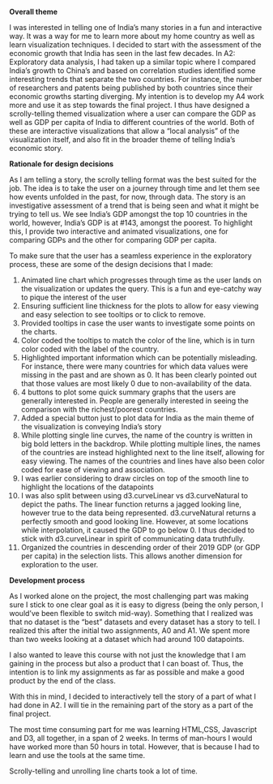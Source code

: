 **Overall theme**

I was interested in telling one of India’s many stories in a fun and interactive way. It was a way for me to learn more about my home country as well as learn visualization techniques. I decided to start with the assessment of the economic growth that India has seen in the last few decades. 
In A2: Exploratory data analysis, I had taken up a similar topic where I compared India’s growth to China’s and based on correlation studies identified some interesting trends that separate the two countries. For instance, the number of researchers and patents being published by both countries since their economic growths starting diverging. 
My intention is to develop my A4 work more and use it as step towards the final project. I thus have designed a scrolly-telling themed visualization where a user can compare the GDP as well as GDP per capita of India to different countries of the world. Both of these are interactive visualizations that allow a “local analysis” of the visualization itself, and also fit in the broader theme of telling India’s economic story. 

**Rationale for design decisions**

As I am telling a story, the scrolly telling format was the best suited for the job. The idea is to take the user on a journey through time and let them see how events unfolded in the past, for now, through data. 
The story is an investigative assessment of a trend that is being seen and what it might be trying to tell us. We see India’s GDP amongst the top 10 countries in the world, however, India’s GDP is at #143, amongst the poorest. To highlight this, I provide two interactive and animated visualizations, one for comparing GDPs and the other for comparing GDP per capita. 

To make sure that the user has a seamless experience in the exploratory process, these are some of the design decisions that I made:

1.	Animated line chart which progresses through time as the user lands on the visualization or updates the query. This is a fun and eye-catchy way to pique the interest of the user
2.	Ensuring sufficient line thickness for the plots to allow for easy viewing and easy selection to see tooltips or to click to remove. 
3.	Provided tooltips in case the user wants to investigate some points on the charts. 
4.	Color coded the tooltips to match the color of the line, which is in turn color coded with the label of the country. 
5.	Highlighted important information which can be potentially misleading. For instance, there were many countries for which data values were missing in the past and are shown as 0. It has been clearly pointed out that those values are most likely 0 due to non-availability of the data. 
6.	4 buttons to plot some quick summary graphs that the users are generally interested in. People are generally interested in seeing the comparison with the richest/poorest countries. 
7.	Added a special button just to plot data for India as the main theme of the visualization is conveying India’s story
8.	While plotting single line curves, the name of the country is written in big bold letters in the backdrop. While plotting multiple lines, the names of the countries are instead highlighted next to the line itself, allowing for easy viewing. The names of the countries and lines have also been color coded for ease of viewing and association.
9.	I was earlier considering to draw circles on top of the smooth line to highlight the locations of the datapoints
10.	 I was also split between using d3.curveLinear vs d3.curveNatural to depict the paths. The linear function returns a jagged looking line, however true to the data being represented. d3.curveNatural returns a perfectly smooth and good looking line. However, at some locations while interpolation, it caused the GDP to go below 0. I thus decided to stick with d3.curveLinear in spirit of communicating data truthfully. 
11.	Organized the countries in descending order of their 2019 GDP (or GDP per capita) in the selection lists. This allows another dimension for exploration to the user. 




**Development process**

As I worked alone on the project, the most challenging part was making sure I stick to one clear goal as it is easy to digress (being the only person, I would’ve been flexible to switch mid-way). 
Something that I realized was that no dataset is the “best” datasets and every dataset has a story to tell. I realized this after the initial two assignments, A0 and A1. We spent more than two weeks looking at a dataset which had around 100 datapoints. 

I also wanted to leave this course with not just the knowledge that I am gaining in the process but also a product that I can boast of. Thus, the intention is to link my assignments as far as possible and make a good product by the end of the class. 

With this in mind, I decided to interactively tell the story of a part of what I had done in A2. I will tie in the remaining part of the story as a part of the final project. 

The most time consuming part for me was learning HTML,CSS, Javascript and D3, all together, in a span of 2 weeks. In terms of man-hours I would have worked more than  50 hours in total. However, that is because I had to learn and use the tools at the same time.  

Scrolly-telling and unrolling line charts took a lot of time. 
